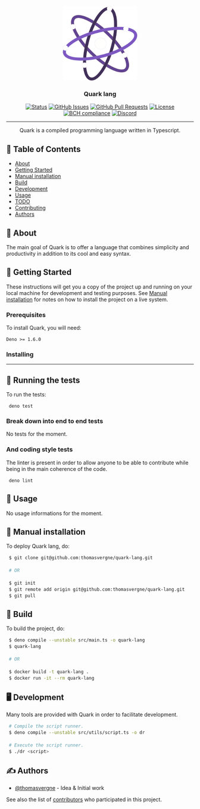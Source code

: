 <p align="center">
  <a href="" rel="noopener">
 <img width=200px height=200px src="assets/logo.png" alt="Project logo"></a>
</p>

<h3 align="center">Quark lang</h3>

<div align="center">

[![Status](https://img.shields.io/badge/status-active-success.svg)]()
[![GitHub Issues](https://img.shields.io/github/issues/thomasvergne/quark-lang.svg)](https://github.com/thomasvergne/quark-lang/issues)
[![GitHub Pull Requests](https://img.shields.io/github/issues-pr/thomasvergne/quark-lang.svg)](https://github.com/thomasvergne/quark-lang/pulls)
[![License](https://img.shields.io/badge/license-Creative%20commons-blue.svg)](/LICENSE)
[![BCH compliance](https://bettercodehub.com/edge/badge/thomasvergne/quark-lang?branch=master)](https://bettercodehub.com/)
[![Discord](https://discordapp.com/api/guilds/738827425043185717/widget.png?style=shield)](https://discord.gg/sXwE5Dp)
 
</div>

---

<p align="center"> 
    Quark is a compiled programming language written in Typescript.
    <br> 
</p>

## 📝 Table of Contents

-   [About](#about)
-   [Getting Started](#getting_started)
-   [Manual installation](#manual)
-   [Build](#build)
-   [Development](#dev)
-   [Usage](#usage)
-   [TODO](./TODO.md)
-   [Contributing](./CONTRIBUTING.md)
-   [Authors](#authors)

## 🧐 About <a name = "about"></a>

The main goal of Quark is to offer a language that combines simplicity and
productivity in addition to its cool and easy syntax.

## 🏁 Getting Started <a name = "getting_started"></a>

These instructions will get you a copy of the project up and running on your
local machine for development and testing purposes. See
[Manual installation](#manual) for notes on how to install the project on a live
system.

### Prerequisites

To install Quark, you will need:

```
Deno >= 1.6.0
```

### Installing

---

## 🔧 Running the tests <a name = "tests"></a>

To run the tests:

```
 deno test
```

### Break down into end to end tests

No tests for the moment.

### And coding style tests

The linter is present in order to allow anyone to be able to contribute while
being in the main coherence of the code.

```
 deno lint
```

## 🎈 Usage <a name="usage"></a>

No usage informations for the moment.

## 🚀 Manual installation <a name = "manual"></a>

To deploy Quark lang, do:

```bash
 $ git clone git@github.com:thomasvergne/quark-lang.git

 # OR

 $ git init
 $ git remote add origin git@github.com:thomasvergne/quark-lang.git
 $ git pull

```

## 🚀 Build <a name = "build"></a>

To build the project, do:

```bash
 $ deno compile --unstable src/main.ts -o quark-lang
 $ quark-lang

 # OR

 $ docker build -t quark-lang .
 $ docker run -it --rm quark-lang

```

## 🖥️ Development <a name="dev"></a>
Many tools are provided with Quark in order to facilitate development.

```bash
 # Compile the script runner.
 $ deno compile --unstable src/utils/script.ts -o dr

 # Execute the script runner.
 $ ./dr <script>
```

## ✍️ Authors <a name = "authors"></a>

-   [@thomasvergne](https://github.com/thomasvergne) - Idea & Initial work

See also the list of
[contributors](https://github.com/thomasvergne/quark-lang/contributors) who
participated in this project.
